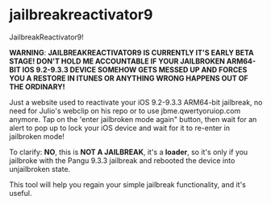 # jailbreakreactivator9

JailbreakReactivator9!

**WARNING**: **JAILBREAKREACTIVATOR9 IS CURRENTLY IT'S EARLY BETA STAGE! DON'T HOLD ME ACCOUNTABLE IF YOUR JAILBROKEN ARM64-BIT IOS 9.2-9.3.3 DEVICE SOMEHOW GETS MESSED UP AND FORCES YOU A RESTORE IN ITUNES OR ANYTHING WRONG HAPPENS OUT OF THE ORDINARY!**

Just a website used to reactivate your iOS 9.2-9.3.3 ARM64-bit jailbreak, no need for Julio's webclip on his repo or to use jbme.qwertyoruiop.com anymore. Tap on the 'enter jailbroken mode again" button, then wait for an alert to pop up to lock your iOS device and wait for it to re-enter in jailbroken mode!

To clarify: **NO**, this is **NOT A JAILBREAK**, it's a **loader**, so it's only if you jailbroke with the Pangu 9.3.3 jailbreak and rebooted the device into unjailbroken state.

This tool will help you regain your simple jailbreak functionality, and it's useful.
